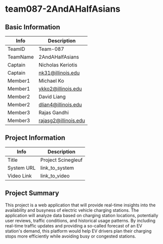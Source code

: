 # team087-2AndAHalfAsians

## Basic Information

|   Info      |        Description     |
| ----------- | ---------------------- |
| TeamID      |        Team-087        |
| TeamName    |         2AndAHalfAsians         |
| Captain     |       Nicholas Keriotis     |
| Captain     |  nk31@illinois.edu  |
| Member1     |        Michael Ko       |
| Member1     |   ykko2@illinois.edu  |
| Member2     |     David Liang     |
| Member2     |  dlian4@illinois.edu |
| Member3     |          Rajas Gandhi              |
| Member3     |        rajasg2@illinois.edu                |

## Project Information

|   Info      |        Description     |
| ----------- | ---------------------- |
|  Title      |       Project Scinegleuf     |
| System URL  |      link_to_system    |
| Video Link  |      link_to_video     |

## Project Summary

This project is a web application that will provide real-time insights into the availability and busyness of electric vehicle charging stations. The application will analyze data based on charging station locations, potentially user reviews, traffic conditions, and historical usage patterns. By including real-time traffic updates and providing a so-called forecast of an EV station's demand, this platform would help EV drivers plan their charging stops more efficiently while avoiding busy or congested stations.
